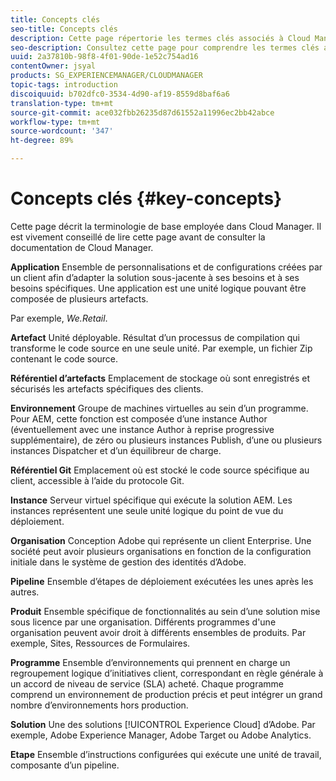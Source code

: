 ```yaml
---
title: Concepts clés
seo-title: Concepts clés
description: Cette page répertorie les termes clés associés à Cloud Manager.
seo-description: Consultez cette page pour comprendre les termes clés associés à Cloud Manager.
uuid: 2a37810b-98f8-4f01-90de-1e52c754ad16
contentOwner: jsyal
products: SG_EXPERIENCEMANAGER/CLOUDMANAGER
topic-tags: introduction
discoiquuid: b702dfc0-3534-4d90-af19-8559d8baf6a6
translation-type: tm+mt
source-git-commit: ace032fbb26235d87d61552a11996ec2bb42abce
workflow-type: tm+mt
source-wordcount: '347'
ht-degree: 89%

---
```



# Concepts clés {#key-concepts}

Cette page décrit la terminologie de base employée dans Cloud Manager. Il est vivement conseillé de lire cette page avant de consulter la documentation de Cloud Manager.

**Application** Ensemble de personnalisations et de configurations créées par un client afin d’adapter la solution sous-jacente à ses besoins et à ses besoins spécifiques. Une application est une unité logique pouvant être composée de plusieurs artefacts.

Par exemple, *We.Retail*.

**Artefact** Unité déployable. Résultat d’un processus de compilation qui transforme le code source en une seule unité. Par exemple, un fichier Zip contenant le code source.

**Référentiel d’artefacts** Emplacement de stockage où sont enregistrés et sécurisés les artefacts spécifiques des clients.

**Environnement** Groupe de machines virtuelles au sein d’un programme. Pour AEM, cette fonction est composée d’une instance Author (éventuellement avec une instance Author à reprise progressive supplémentaire), de zéro ou plusieurs instances Publish, d’une ou plusieurs instances Dispatcher et d’un équilibreur de charge.

**Référentiel Git** Emplacement où est stocké le code source spécifique au client, accessible à l’aide du protocole Git.

**Instance** Serveur virtuel spécifique qui exécute la solution AEM. Les instances représentent une seule unité logique du point de vue du déploiement.

**Organisation** Conception Adobe qui représente un client Enterprise. Une société peut avoir plusieurs organisations en fonction de la configuration initiale dans le système de gestion des identités d’Adobe.

**Pipeline** Ensemble d’étapes de déploiement exécutées les unes après les autres.

**Produit** Ensemble spécifique de fonctionnalités au sein d’une solution mise sous licence par une organisation. Différents programmes d&#39;une organisation peuvent avoir droit à différents ensembles de produits. Par exemple, Sites, Ressources de Formulaires.

**Programme** Ensemble d’environnements qui prennent en charge un regroupement logique d’initiatives client, correspondant en règle générale à un accord de niveau de service (SLA) acheté. Chaque programme comprend un environnement de production précis et peut intégrer un grand nombre d’environnements hors production.

**Solution** Une des solutions [!UICONTROL Experience Cloud] d’Adobe. Par exemple, Adobe Experience Manager, Adobe Target ou Adobe Analytics.

**Etape** Ensemble d’instructions configurées qui exécute une unité de travail, composante d’un pipeline.
